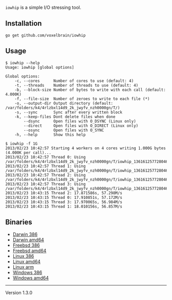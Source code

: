 `iowhip` is a simple I/O stressing tool.

## Installation

	go get github.com/voxelbrain/iowhip

## Usage

	$ iowhip --help
	Usage: iowhip [global options]

	Global options:
	    -c, --cores      Number of cores to use (default: 4)
	    -t, --threads    Number of threads to use (default: 4)
	    -b, --block-size Number of bytes to write with each call (default: 4.000K)
	    -f, --file-size  Number of zeroes to write to each file (*)
	    -o, --output-dir Output directory (default: /var/folders/k4/4rlzbxl14d9_2k_jwyfv_nzh0000gn/T/)
	    -s, --sync       Sync after every written block
	    -k, --keep-files Dont delete files when done
	        --dsync      Open files with O_DSYNC (Linux only)
	        --direct     Open files with O_DIRECT (Linux only)
	        --osync      Open files with O_SYNC
	    -h, --help       Show this help

	$ iowhip -f 1G
	2013/02/23 10:42:57 Starting 4 workers on 4 cores writing 1.000G bytes (4.000K per call)...
	2013/02/23 10:42:57 Thread 0: Using /var/folders/k4/4rlzbxl14d9_2k_jwyfv_nzh0000gn/T/iowhip_1361612577280469000/0
	2013/02/23 10:42:57 Thread 1: Using /var/folders/k4/4rlzbxl14d9_2k_jwyfv_nzh0000gn/T/iowhip_1361612577280469000/1
	2013/02/23 10:42:57 Thread 2: Using /var/folders/k4/4rlzbxl14d9_2k_jwyfv_nzh0000gn/T/iowhip_1361612577280469000/2
	2013/02/23 10:42:57 Thread 3: Using /var/folders/k4/4rlzbxl14d9_2k_jwyfv_nzh0000gn/T/iowhip_1361612577280469000/3
	2013/02/23 10:43:15 Thread 2: 17.871586s, 57.298M/s
	2013/02/23 10:43:15 Thread 0: 17.910851s, 57.172M/s
	2013/02/23 10:43:15 Thread 3: 17.970065s, 56.984M/s
	2013/02/23 10:43:15 Thread 1: 18.010156s, 56.857M/s

## Binaries

* [Darwin 386](http://filedump.surmair.de/binaries/iowhip/darwin_386/iowhip)
* [Darwin amd64](http://filedump.surmair.de/binaries/iowhip/darwin_amd64/iowhip)
* [Freebsd 386](http://filedump.surmair.de/binaries/iowhip/freebsd_386/iowhip)
* [Freebsd amd64](http://filedump.surmair.de/binaries/iowhip/freebsd_amd64/iowhip)
* [Linux 386](http://filedump.surmair.de/binaries/iowhip/linux_386/iowhip)
* [Linux amd64](http://filedump.surmair.de/binaries/iowhip/linux_amd64/iowhip)
* [Linux arm](http://filedump.surmair.de/binaries/iowhip/linux_arm/iowhip)
* [Windows 386](http://filedump.surmair.de/binaries/iowhip/windows_386/iowhip.exe)
* [Windows amd64](http://filedump.surmair.de/binaries/iowhip/windows_amd64/iowhip.exe)

---
Version 1.3.0
